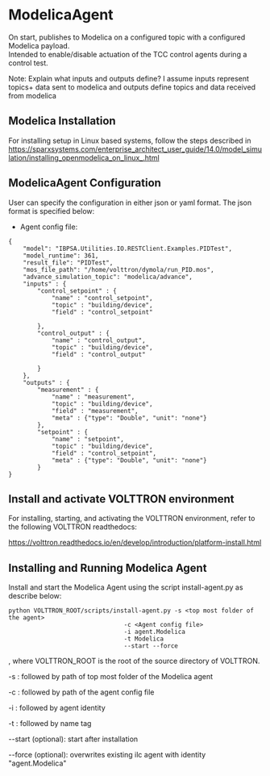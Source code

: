 # ModelicaAgent

On start, publishes to Modelica on a configured topic with a configured Modelica payload.  
Intended to enable/disable actuation of the TCC control agents during a control test.

Note:
Explain what inputs and outputs define?
I assume inputs represent topics+ data sent to modelica and outputs
 define topics and data received from modelica

## Modelica Installation
For installing setup in Linux based systems, follow the steps described in
https://sparxsystems.com/enterprise_architect_user_guide/14.0/model_simulation/installing_openmodelica_on_linux_.html

## ModelicaAgent Configuration

User can specify the configuration in either json or yaml format. The json format is specified below: 

* Agent config file:

```` 
{
    "model": "IBPSA.Utilities.IO.RESTClient.Examples.PIDTest",
    "model_runtime": 361,
    "result_file": "PIDTest",
    "mos_file_path": "/home/volttron/dymola/run_PID.mos",
    "advance_simulation_topic": "modelica/advance",
    "inputs" : {
        "control_setpoint" : {
            "name" : "control_setpoint",
            "topic" : "building/device",
            "field" : "control_setpoint"

        },
        "control_output" : {
            "name" : "control_output",
            "topic" : "building/device",
            "field" : "control_output"

        }
    },
    "outputs" : {
        "measurement" : {
            "name" : "measurement",
            "topic" : "building/device",
            "field" : "measurement",
            "meta" : {"type": "Double", "unit": "none"}
        },
        "setpoint" : {
            "name" : "setpoint",
            "topic" : "building/device",
            "field" : "control_setpoint",
            "meta" : {"type": "Double", "unit": "none"}
        }
}          
````

## Install and activate VOLTTRON environment
For installing, starting, and activating the VOLTTRON environment,
refer to the following VOLTTRON readthedocs:
 
https://volttron.readthedocs.io/en/develop/introduction/platform-install.html

## Installing and Running Modelica Agent
Install and start the Modelica Agent using the script install-agent.py as describe below:

```
python VOLTTRON_ROOT/scripts/install-agent.py -s <top most folder of the agent> 
                                -c <Agent config file>
                                -i agent.Modelica
                                -t Modelica
                                --start --force
```

, where VOLTTRON_ROOT is the root of the source directory of VOLTTRON.

-s : followed by path of top most folder of the Modelica agent

-c : followed by path of the agent config file

-i : followed by agent identity

-t : followed by name tag
 
--start (optional): start after installation

--force (optional): overwrites existing ilc agent with identity "agent.Modelica"  
